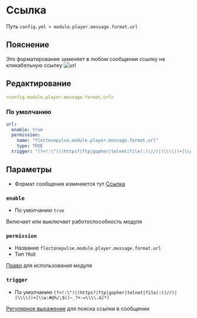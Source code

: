 # Ссылка
Путь `config.yml > module.player.message.format.url`

## Пояснение
Это форматирование заменяет в любом сообщении ссылку на кликабельную ссылку
![url](/url.png)

## Редактирование
```yaml
<config.module.player.message.format.url>
```

### По умолчанию
```yaml
url:
  enable: true
  permission:
    name: "flectonepulse.module.player.message.format.url"
    type: TRUE
  trigger: "(?<!:\")((https?|ftp|gopher|telnet|file):((//)|(\\\\))+[\\w:#@%/;$()~_?+-=\\\\.&]*)"
```

## Параметры

- Формат сообщения изменяется тут [Ссылка](/ru/messages/ru_ru/module/player/message/url/)

### `enable`
- По умолчанию `true`

Включает или выключает работоспособность модуля

### `permission`
- Название `flectonepulse.module.player.message.format.url`
- Тип `TRUE`

[Право](/ru/config/module/#пояснение) для использования модуля

### `trigger`
- По умолчанию `(?<!:\")((https?|ftp|gopher|telnet|file):((//)|(\\\\))+[\\w:#@%/;$()~_?+-=\\\\.&]*)`

[Регулярное выражение](https://javarush.com/groups/posts/regulyarnye-vyrazheniya-v-java) для поиска ссылки в сообщении
